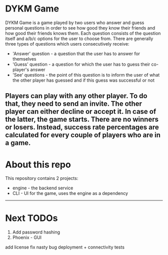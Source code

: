 # DYKM Game
DYKM Game is a game played by two users who answer and guess personal questions in order to see how good they know their friends and how good their friends knows them. Each question consists of the question itself and a/b/c options for the user to choose from. There are generally three types of questions which users consecutively receive:
  - 'Answer' question - a question that the user has to answer for themselves
  - 'Guess' question - a question for which the user has to guess their co-player's answer
  - 'See' questions - the point of this question is to inform the user of what the other player has guessed and if this guess was successful or not

Players can play with any other player. To do that, they need to send an invite. The other player can either decline or accept it. In case of the latter, the game starts.
There are no winners or losers. Instead, success rate percentages are calculated for every couple of players who are in a game.
------
# About this repo
This repository contains 2 projects:
  - engine - the backend service
  - CLI - UI for the game, uses the engine as a dependency
------
# Next TODOs

1. Add password hashing
2. Phoenix - GUI

add license
fix nasty bug
deployment + connectivity tests